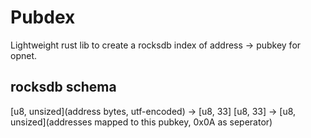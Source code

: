# Pubdex
Lightweight rust lib to create a rocksdb index of address -> pubkey for opnet. 


## rocksdb schema
[u8, unsized](address bytes, utf-encoded) -> [u8, 33]
[u8, 33] -> [u8, unsized](addresses mapped to this pubkey, 0x0A as seperator)
